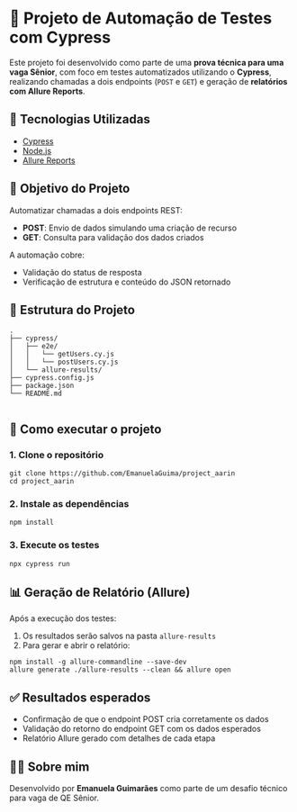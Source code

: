<title>Projeto de Automação com Cypress</title>
<body>

  <h1>🧪 Projeto de Automação de Testes com Cypress</h1>

  <p>Este projeto foi desenvolvido como parte de uma <strong>prova técnica para uma vaga Sênior</strong>, com foco em testes automatizados utilizando o <strong>Cypress</strong>, realizando chamadas a dois endpoints (<code>POST</code> e <code>GET</code>) e geração de <strong>relatórios com Allure Reports</strong>.</p>

  <h2>🚀 Tecnologias Utilizadas</h2>
  <ul>
    <li><a href="https://www.cypress.io/">Cypress</a></li>
    <li><a href="https://nodejs.org/">Node.js</a></li>
    <li><a href="https://docs.qameta.io/allure/">Allure Reports</a></li>
  </ul>

  <h2>📌 Objetivo do Projeto</h2>
  <p>Automatizar chamadas a dois endpoints REST:</p>
  <ul>
    <li><strong>POST</strong>: Envio de dados simulando uma criação de recurso</li>
    <li><strong>GET</strong>: Consulta para validação dos dados criados</li>
  </ul>
  <p>A automação cobre:</p>
  <ul>
    <li>Validação do status de resposta</li>
    <li>Verificação de estrutura e conteúdo do JSON retornado</li>
  </ul>

  <h2>📁 Estrutura do Projeto</h2>
  <pre><code>.
├── cypress/
│   ├── e2e/
│   │   └── getUsers.cy.js
│   │   └── postUsers.cy.js
│   └── allure-results/
├── cypress.config.js
├── package.json
└── README.md
  </code></pre>

  <h2>🔧 Como executar o projeto</h2>
  <h3>1. Clone o repositório</h3>
  <pre><code>git clone https://github.com/EmanuelaGuima/project_aarin
cd project_aarin</code></pre>

  <h3>2. Instale as dependências</h3>
  <pre><code>npm install</code></pre>

  <h3>3. Execute os testes</h3>
  <pre><code>npx cypress run</code></pre>

  <h2>📊 Geração de Relatório (Allure)</h2>
  <p>Após a execução dos testes:</p>
  <ol>
    <li>Os resultados serão salvos na pasta <code>allure-results</code></li>
    <li>Para gerar e abrir o relatório:</li>
  </ol>
  <pre><code>npm install -g allure-commandline --save-dev
allure generate ./allure-results --clean &amp;&amp; allure open</code></pre>

  <h2>✅ Resultados esperados</h2>
  <ul>
    <li>Confirmação de que o endpoint POST cria corretamente os dados</li>
    <li>Validação do retorno do endpoint GET com os dados esperados</li>
    <li>Relatório Allure gerado com detalhes de cada etapa</li>
  </ul>

  <h2>👩‍💻 Sobre mim</h2>
  <p>Desenvolvido por <strong>Emanuela Guimarães</strong> como parte de um desafio técnico para vaga de QE Sênior.<br>

</body>
</html>